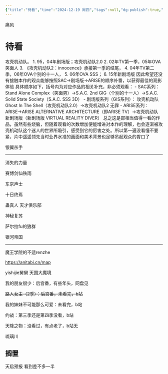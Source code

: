```yaml
---
{"title":"待看","time":"2024-12-19 周四","tags":null,"dg-publish":true,"permalink":"/100 待办/待看或搁置/","dgPassFrontmatter":true,"created":"2024-12-19T10:58:01.000+08:00","updated":"2025-05-18T11:44:57.936+08:00"}
---
```


痛风
# 待看
攻壳机动队。
	1. 95，04年剧场版；攻壳机动队2.0
	2. 02年TV第一季，05年OVA笑面人
	3. 《攻壳机动队2：innocence》承接第一季的结尾，
	4. 04年TV第二季，06年OVA个别的十一人，
	5. 06年OVA SSS；
	6. 15年新剧场版
	因此希望还没有接触本作的观众能够按照SAC→剧场版→ARISE的顺序补番，以获得最佳的观影体验 具体顺序如下，括号内为对应作品的相关补充，非必须观看：
		 - SAC系列： Stand Alone Complex（笑面男）→S.A.C. 2nd GIG（个别的十一人）→S.A.C. Solid State Society（S.A.C. SSS 3D） 
		 - 剧场版系列（GIS系列）： 攻壳机动队Ghost In The Shell（攻壳机动队2.0）→攻壳机动队2 无罪 
		 - ARISE系列： ARISE→ARISE ALTERNATIVE ARCHITECTURE（即ARISE TV）→攻壳机动队 新剧场版（新剧场版 VIRTUAL REALITY DIVER） 
		 总之这是部相当值得一看的作品，虽然有些烧脑，但随着观看的次数增加便能增进对本作的理解，也会逐渐被攻壳机动队这个迷人的世界所吸引，感受到它的厉害之处。所以第一遍没看懂不要紧，片中遥遥领先当时业界水准的画面和美术背景也足够吊起观众的胃口了

银翼杀手
***

消失的力量

赛博剑仙铁雨

东京声士

十日终焉

蛊真人
天才俱乐部

神秘复苏

萨尔拉fu的狼群

银河帝国

---
魔王学院的不适renzhe

https://anitabi.cn/map


yishijie舅舅
天国大魔境


我的朋友很少：后宫番，有些年头，网盘见

~~路人女主（2季）：后宫番，未看完，b站~~

我的妹妹不可能那么可爱：未看完，b站

约战：第三季还是第四季没看，b站

天降之物：没看过，有点老了，b站无

琉璃川

## 搁置
天启预报 看到差不多一半





































































































































































































































































































































































































































